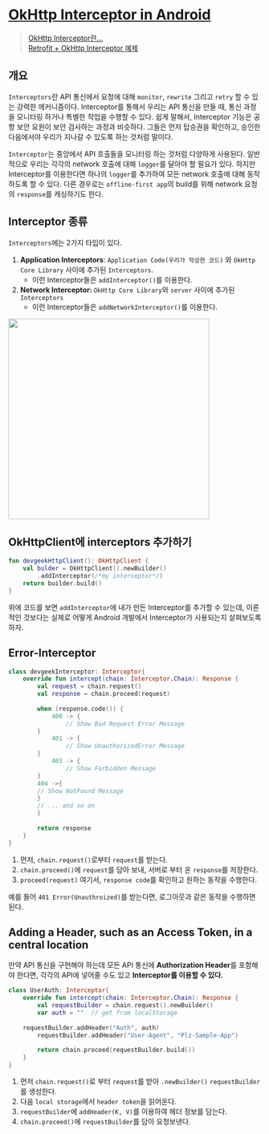 # [OkHttp Interceptor in Android](https://www.geeksforgeeks.org/okhttp-interceptor-in-android/)
> [OkHttp Interceptor란...](https://github.com/JuhyeokLee97/Android-Study-By-Kotlin/blob/main/study/Network/OkHttp%20Interceptors.md)</br>
> [Retrofit + OkHttp Interceptor 예제](https://github.com/JuhyeokLee97/Android-Study-By-Kotlin/blob/main/study/Network/Retrofit%20%2B%20Interceptor%20%EC%98%88%EC%A0%9C.md)

## 개요
<p>

`Interceptors`란 API 통신에서 요청에 대해 `monitor`, `rewrite` 그리고 `retry` 할 수 있는 강력한 메커니즘이다. Interceptor를 통해서 우리는 API 통신을 만들 때, 통신 과정을 모니터링 하거나 특별한 작업을 수행할 수 있다. 쉽게 말해서, Interceptor 기능은 공항 보안 요원이 보안 검사하는 과정과 비슷하다. 그들은 먼저 탑승권을 확인하고, 승인한 다음에서야 우리가 지나갈 수 있도록 하는 것처럼 말이다. 

</p>

<p>

`Interceptor`는 중앙에서 API 호출들을 모니터링 하는 것처럼 다양하게 사용된다. 일반적으로 우리는 각각의 network 호출에 대해 `logger`를 달아야 할 필요가 있다. 하지만 Interceptor를 이용한다면 하나의 `logger`를 추가하여 모든 network 호출에 대해 동작하도록 할 수 있다. 다른 경우로는 `offline-first app`의 build를 위해 network 요청의 `response`를 캐싱하기도 한다.

</p>

## Interceptor 종류
<p>

`Interceptors`에는 2가지 타입이 있다.
1. <strong>Application Interceptors</strong>: `Application Code(우리가 작성한 코드)` 와 `OkHttp Core Library` 사이에 추가된 `Interceptors`. 
    - 이런 Interceptor들은 `addInterceptor()`를 이용한다.
2. <strong>Network Interceptor: </strong>`OkHttp Core Library`와  `server` 사이에 추가된 `Interceptors`
	- 이런 Interceptor들은 `addNetworkInterceptor()`를 이용한다.

</p>

<p>

<image src="https://square.github.io/okhttp/assets/images/interceptors%402x.png" width=400/>

</p>

## OkHttpClient에 interceptors 추가하기
``` kotlin
fun devgeekHttpClient(): OkHttpClient {
	val bulder = OkHttpClient().newBuilder()
		.addInterceptor(/*my interceptor*/)
	return builder.build()
}
```

<p>

위에 코드를 보면 ``addInterceptor``에 내가 만든 Interceptor를 추가할 수 있는데, 이론적인 것보다는 실제로 어떻게 Android 개발에서 Interceptor가 사용되는지 살펴보도록 하자.

</p>

## Error-Interceptor
``` kotlin
class devgeekInterceptor: Interceptor{
    override fun intercept(chain: Interceptor.Chain): Response {  
        val request = chain.request()  
        val response = chain.proceed(request)  
  
        when (response.code()) {  
            400 -> {  
                // Show Bad Request Error Message 
	    }  
            401 -> {  
                // Show UnauthorizedError Message  
	    }  
            403 -> {  
                // Show Forbidden Message  
   	    }  
  	    404 ->{
		// Show NotFound Message
	    }
	    // ... and so on
        }  
  
        return response  
    }  
}
```

<p>


1. 먼저, `chain.request()`로부터 `request`를 받는다.
2. `chain.proceed()`에 `request`를 담아 보내, 서버로 부터 온 `response`를 저장한다.
3. `proceed(request)` 여기서, `response code`를 확인하고 원하는 동작을 수행한다.

예를 들어 `401 Error(Unauthroized)`를 받는다면, 로그아웃과 같은 동작을 수행하면 된다. 


</p>

## Adding a Header, such as an Access Token, in a central location

<p>

만약 API 통신을 구현해야 하는데 모든 API 통신에 <strong>Authorization Header</strong>를 포함해야 한다면, 각각의 API에 넣어줄 수도 있고 <strong>Interceptor를 이용할 수 있다.</strong>

``` kotlin
class UserAuth: Interceptor{  
    override fun intercept(chain: Interceptor.Chain): Response {  
        val requestBuilder = chain.request().newBuilder()  
        var auth = ""  // get from localStorage
  
	requestBuilder.addHeader("Auth", auth)  
        requestBuilder.addHeader("User-Agent", "Plz-Sample-App")  
  
        return chain.proceed(requestBuilder.build())  
    }  
}

```
1. 먼저 `chain.request()`로 부터 `request`를 받아 `.newBuilder()` `requestBuilder`를 생성한다.
2. 다음 `local storage`에서 `header token`을 읽어온다.
3. `requestBuilder`에 `addHeader(K, V)`를 이용하여 헤더 정보를 담는다.
4. `chain.proceed()`에 `requestBuilder`를 담아 요청보낸다.

</p>

